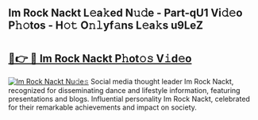 ## Im Rock Nackt L𝚎a𝚔ed N𝚞𝚍e - Part-qU1 Vi𝚍𝚎o P𝚑𝚘tos - H𝚘𝚝 O𝚗𝚕yf𝚊ns L𝚎a𝚔s u9LeZ

# <h2><a href="http://kfblu9j.oniu.top/?m=Im+Rock+Nackt">🔗👉 🔴 Im Rock Nackt P𝚑ot𝚘𝚜 V𝚒d𝚎o</a></h2>

[![Im Rock Nackt Nu𝚍e𝚜](https://i.imgur.com/0qMVB7G.gif)](http://kfblu9j.oniu.top/?m=Im+Rock+Nackt)
Social media thought leader Im Rock Nackt, recognized for disseminating dance and lifestyle information, featuring presentations and blogs. Influential personality Im Rock Nackt, celebrated for their remarkable achievements and impact on society.  
